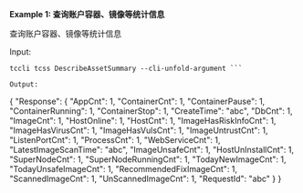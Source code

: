 **Example 1: 查询账户容器、镜像等统计信息**

查询账户容器、镜像等统计信息

Input: 

```
tccli tcss DescribeAssetSummary --cli-unfold-argument ```

Output: 
```
{
    "Response": {
        "AppCnt": 1,
        "ContainerCnt": 1,
        "ContainerPause": 1,
        "ContainerRunning": 1,
        "ContainerStop": 1,
        "CreateTime": "abc",
        "DbCnt": 1,
        "ImageCnt": 1,
        "HostOnline": 1,
        "HostCnt": 1,
        "ImageHasRiskInfoCnt": 1,
        "ImageHasVirusCnt": 1,
        "ImageHasVulsCnt": 1,
        "ImageUntrustCnt": 1,
        "ListenPortCnt": 1,
        "ProcessCnt": 1,
        "WebServiceCnt": 1,
        "LatestImageScanTime": "abc",
        "ImageUnsafeCnt": 1,
        "HostUnInstallCnt": 1,
        "SuperNodeCnt": 1,
        "SuperNodeRunningCnt": 1,
        "TodayNewImageCnt": 1,
        "TodayUnsafeImageCnt": 1,
        "RecommendedFixImageCnt": 1,
        "ScannedImageCnt": 1,
        "UnScannedImageCnt": 1,
        "RequestId": "abc"
    }
}
```

